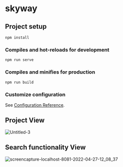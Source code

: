 # skyway

## Project setup
```
npm install
```

### Compiles and hot-reloads for development
```
npm run serve
```

### Compiles and minifies for production
```
npm run build
```

### Customize configuration
See [Configuration Reference](https://cli.vuejs.org/config/).

## Project View
![Untitled-3](https://user-images.githubusercontent.com/32313044/165504286-4409557f-bf80-4bd7-b3e9-e56a4dea3820.jpg)

## Search functionality View
![screencapture-localhost-8081-2022-04-27-12_08_37](https://user-images.githubusercontent.com/32313044/165505574-2b89b3ea-febf-4478-8193-f1a7102a43dd.png)

